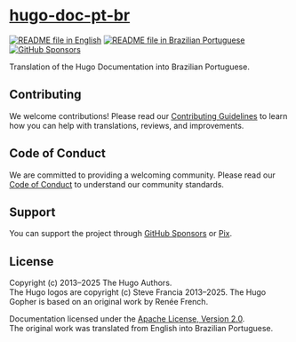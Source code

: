 # [hugo-doc-pt-br][page]

[![README file in English][badge-readme-en]][readme-en]
[![README file in Brazilian Portuguese][badge-readme-pt-br]][readme-pt-br]
[![GitHub Sponsors][badge-github-sponsors]][github-sponsors]

Translation of the Hugo Documentation into Brazilian Portuguese.

## Contributing

We welcome contributions!
Please read our [Contributing Guidelines][contributing] to learn how you can
help with translations, reviews, and improvements.

## Code of Conduct

We are committed to providing a welcoming community.
Please read our [Code of Conduct][code-of-conduct] to understand our community
standards.

## Support

You can support the project through [GitHub Sponsors][github-sponsors] or
[Pix][sponsor].

## License

Copyright (c) 2013–2025 The Hugo Authors.<br>
The Hugo logos are copyright (c) Steve Francia 2013–2025.
The Hugo Gopher is based on an original work by Renée French.

Documentation licensed under the [Apache License, Version 2.0][license].<br>
The original work was translated from English into Brazilian Portuguese.

[badge-github-sponsors]: https://img.shields.io/github/sponsors/docsdevbr

[badge-readme-en]: https://img.shields.io/badge/lang-en-blue.svg

[badge-readme-pt-br]: https://img.shields.io/badge/lang-pt--br-dark--green.svg

[contributing]: https://github.com/docsdevbr/.github/blob/main/CONTRIBUTING.EN.md

[code-of-conduct]: https://github.com/docsdevbr/.github/blob/main/CODE_OF_CONDUCT.EN.md

[github-sponsors]: https://github.com/sponsors/docsdevbr

[license]: LICENSE

[page]: https://docs.dev.br/pt-br/docs/hugo/doc/

[readme-en]: README.EN.md

[readme-pt-br]: README.md

[sponsor]: https://docs.dev.br/pt-br/support-us
